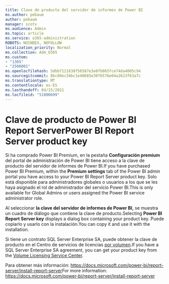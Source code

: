 ```yaml
---
title: Clave de producto del servidor de informes de Power BI
ms.author: pebaum
author: pebaum
manager: scotv
ms.audience: Admin
ms.topic: article
ms.service: o365-administration
ROBOTS: NOINDEX, NOFOLLOW
localization_priority: Normal
ms.collection: Adm_O365
ms.custom:
- "1305"
- "2500001"
ms.openlocfilehash: 5dbb7121638f56587e3e8fb065fce74da4005c94
ms.sourcegitcommit: 8bc60ec34bc1e40685e3976576e04a2623f63a7c
ms.translationtype: MT
ms.contentlocale: es-ES
ms.lasthandoff: 04/15/2021
ms.locfileid: "51800699"
---
```

# <a name="power-bi-report-server-product-key"></a><span data-ttu-id="bee0a-102">Clave de producto de Power BI Report Server</span><span class="sxs-lookup"><span data-stu-id="bee0a-102">Power BI Report Server product key</span></span>

<span data-ttu-id="bee0a-103">Si ha comprado Power BI Premium, en la pestaña **Configuración premium** del portal de administración de Power BI tiene acceso a la clave de producto del servidor de informes de Power BI.</span><span class="sxs-lookup"><span data-stu-id="bee0a-103">If you have purchased Power BI Premium, within the **Premium settings** tab of the Power BI admin portal you have access to your Power BI Report Server product key.</span></span> <span data-ttu-id="bee0a-104">Solo está disponible para administradores globales o usuarios a los que se les haya asignado el rol de administrador del servicio Power BI.</span><span class="sxs-lookup"><span data-stu-id="bee0a-104">This is only available for Global Admins or users assigned the Power BI service administrator role.</span></span>

<span data-ttu-id="bee0a-105">Al seleccionar **la clave del servidor de informes de Power BI,** se muestra un cuadro de diálogo que contiene la clave de producto.</span><span class="sxs-lookup"><span data-stu-id="bee0a-105">Selecting **Power BI Report Server key** displays a dialog box containing your product key.</span></span> <span data-ttu-id="bee0a-106">Puede copiarlo y usarlo con la instalación.</span><span class="sxs-lookup"><span data-stu-id="bee0a-106">You can copy it and use it with the installation.</span></span>

<span data-ttu-id="bee0a-107">Si tiene un contrato SQL Server Enterprise SA, puede obtener la clave de producto en el Centro de servicios de licencias [por volumen](https://www.microsoft.com/Licensing/servicecenter/).</span><span class="sxs-lookup"><span data-stu-id="bee0a-107">If you have a SQL Server Enterprise SA agreement, you can get your product key from the [Volume Licensing Service Center](https://www.microsoft.com/Licensing/servicecenter/).</span></span>

<span data-ttu-id="bee0a-108">Para obtener más información: https://docs.microsoft.com/power-bi/report-server/install-report-server</span><span class="sxs-lookup"><span data-stu-id="bee0a-108">For more information: https://docs.microsoft.com/power-bi/report-server/install-report-server</span></span>

